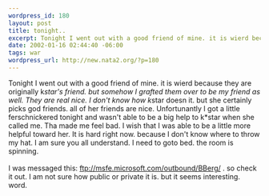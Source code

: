 ```yaml
--- 
wordpress_id: 180
layout: post
title: tonight..
excerpt: Tonight I went out with a good friend of mine. it is wierd because they are originally k*star's friend. but somehow I grafted them over to be my friend as well. They are real nice. I don't know how k*star doesn it. but she certainly picks god friends. all of her friends are nice. Unfortunantly I got a little ferschnickered tonight and wasn't able to be a big help to k*star when she called me. ...
date: 2002-01-16 02:44:40 -06:00
tags: war
wordpress_url: http://new.nata2.org/?p=180
---
```

Tonight I went out with a good friend of mine. it is wierd because they are originally k*star's friend. but somehow I grafted them over to be my friend as well. They are real nice. I don't know how k*star doesn it. but she certainly picks god friends. all of her friends are nice. Unfortunantly I got a little ferschnickered tonight and wasn't able to be a big help to k*star when she called me. Tha made me feel bad. I wish that I was able to be a little more helpful toward her. It is hard right now. because I don't know where to throw my hat. I am sure you all understand. I need to goto bed. the room is spinning.<br/><br/> I was messaged this: <a href="ftp://msfe.microsoft.com/outbound/BBerg/">ftp://msfe.microsoft.com/outbound/BBerg/</a>
. so check it out. I am not sure how public or private it is. but it seems interesting. 
word.
